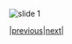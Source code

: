 ![slide 1](https://dl.dropboxusercontent.com/u/2977490/presentations/cookbook/img1.jpg)

|[previous](00.md)|[next](02.md)|